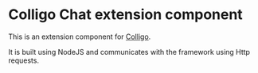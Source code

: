 # Colligo Chat extension component

This is an extension component for [Colligo](https://github.com/chelneru/decentralized-collaborative-development).

It is built using NodeJS and communicates with the framework using Http requests.